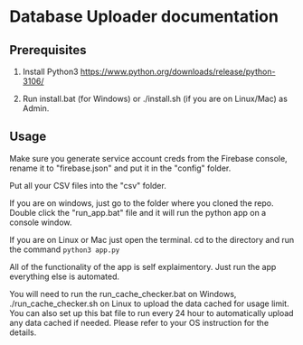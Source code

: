 ﻿
# Database Uploader documentation
## Prerequisites
1. Install Python3 https://www.python.org/downloads/release/python-3106/

2. Run install.bat (for Windows) or ./install.sh (if you are on Linux/Mac) as Admin.

## Usage
Make  sure you generate service account creds from the Firebase console, rename it to "firebase.json" and put it in the "config" folder.

Put all your CSV files into the "csv" folder.


If you are on windows, just go to the folder where you cloned the repo. Double click the "run_app.bat" file and it will run the python app on a console window.

If you are on Linux or Mac just open the terminal. cd to the directory and run the command ``python3 app.py``

All of the functionality of the app is self explaimentory. Just run the app everything else is automated. 

You will need to run the run_cache_checker.bat on Windows,  ./run_cache_checker.sh on Linux  to upload the data cached for usage limit. You can also set up this bat file to run every 24 hour to automatically upload any data cached if needed. Please refer to your OS instruction for the details.

